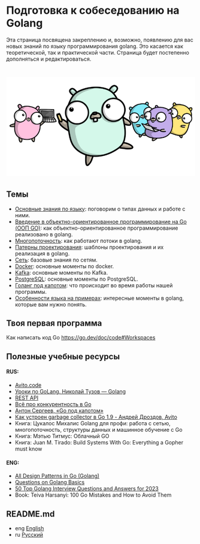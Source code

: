 # Подготовка к собеседованию на Golang

Эта страница посвящена закреплению и, возможно, появлению
для вас новых знаний по языку программирования golang.
Это касается как теоретической, так и практической части.
Страница будет постепенно дополняться и редактироваться.

<h1 align="center"><img class="goldT" src="../img/pre_gophers.png" ></h1>

## Темы

- [Основные знания по языку](https://github.com/lumorow/golang-interview-preparation/tree/main/Basic): поговорим о типах данных и работе с ними.
- [Введение в объектно-ориентированное программирование на Go (ООП GO)](https://github.com/lumorow/golang-interview-preparation/tree/main/OOP): как объектно-ориентированное программирование реализовано в golang.
- [Многопоточность](https://github.com/lumorow/golang-interview-preparation/tree/main/Multithreading): как работают потоки в golang.
- [Патерны проектирования](https://github.com/lumorow/golang-interview-preparation/tree/main/Patterns): шаблоны проектирования и их реализация в golang.
- [Сеть](https://github.com/lumorow/golang-interview-preparation/tree/main/Networking): базовые знания по сетям.
- [Docker](https://github.com/lumorow/golang-interview-preparation/tree/main/Docker): основные моменты по docker.
- [Kafka](https://github.com/lumorow/golang-interview-preparation/tree/main/Kafka): основные моменты по Kafka.
- [PostgreSQL](https://github.com/lumorow/golang-interview-preparation/tree/main/PostgreSQL): основные моменты по PostgreSQL.
- [Голанг под капотом](https://github.com/lumorow/golang-interview-preparation/tree/main/UnderHood): что происходит во время работы нашей программы.
- [Особенности языка на примерах](https://github.com/lumorow/golang-interview-preparation/tree/main/Practical): интересные моменты в golang, которые вам нужно понять.

## Твоя первая программа

Как написать код Go https://go.dev/doc/code#Workspaces

## Полезные учебные ресурсы

#### RUS:
- [Avito.code](https://www.youtube.com/playlist?list=PLknJ4Vr6efQFHIBKN_igl7Zl6nMbcjrsd)
- [Уроки по GoLang. Николай Тузов — Golang](https://www.youtube.com/playlist?list=PLFAQFisfyqlXt2kAMc1L2NC9NgHPSQgvQ)
- [REST API](https://www.youtube.com/playlist?list=PLbTTxxr-hMmyFAvyn7DeOgNRN8BQdjFm8)
- [Всё про конкурентность в Go](https://www.youtube.com/watch?v=mvUiw9ilqn8)
- [Антон Сергеев, «Go под капотом»](https://www.youtube.com/watch?v=rloqQY9CT8I&t=7s)
- [Как устроен garbage collector в Go 1.9 - Андрей Дроздов, Avito](https://www.youtube.com/watch?v=CX4GSErFenI)
- Книга: Цукалос Михалис Golang для профи: работа с сетью, многопоточность, структуры данных и машинное обучение с Go
- Книга: Мэтью Титмус: Облачный GO
- Книга: Juan M. Tirado: Build Systems With Go: Everything a Gopher must know

#### ENG:
- [All Design Patterns in Go (Golang)](https://golangbyexample.com/all-design-patterns-golang/)
- [Questions on Golang Basics](https://www.educative.io/blog/50-golang-interview-questions)
- [50 Top Golang Interview Questions and Answers for 2023](https://hackr.io/blog/golang-interview-questions-and-answers)
- Book: Teiva Harsanyi: 100 Go Mistakes and How to Avoid Them

## README.md

- eng [English](https://github.com/lumorow/golang-interview-preparation/blob/main/README.md)
- ru [Русский](https://github.com/lumorow/golang-interview-preparation/tree/main/readme/README.ru.md)
